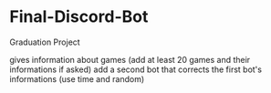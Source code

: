 # Final-Discord-Bot
Graduation Project

gives information about games (add at least 20 games and their informations if asked)
add a second bot that corrects the first bot's informations (use time and random)
